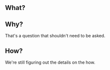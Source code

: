 ## What?

## Why?
That's a question that shouldn't need to be asked.

## How?
We're still figuring out the details on the how.